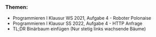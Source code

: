 ### Themen:
- Programmieren I Klausur WS 2021, Aufgabe 4 - Roboter Polonaise
- Programmieren I Klausur SS 2022, Aufgabe 4 - HTTP Anfrage
- TL;DR Binärbaum einfügen (Nur stetig links wachsende Bäume)